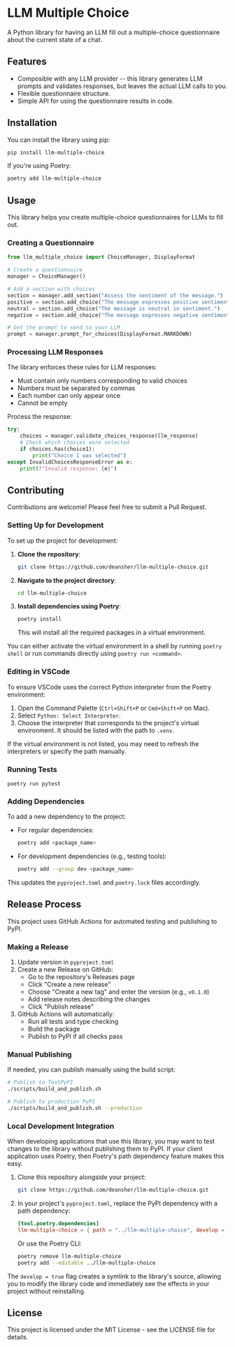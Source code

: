 # LLM Multiple Choice

A Python library for having an LLM fill out a multiple-choice questionnaire about the current state of a chat.

## Features

- Composible with any LLM provider -- this library generates LLM prompts and validates responses,
  but leaves the actual LLM calls to you.
- Flexible questionnaire structure.
- Simple API for using the questionnaire results in code.

## Installation

You can install the library using pip:

```bash
pip install llm-multiple-choice
```

If you're using Poetry:

```bash
poetry add llm-multiple-choice
```

## Usage

This library helps you create multiple-choice questionnaires for LLMs to fill out.

### Creating a Questionnaire

```python
from llm_multiple_choice import ChoiceManager, DisplayFormat

# Create a questionnaire
manager = ChoiceManager()

# Add a section with choices
section = manager.add_section("Assess the sentiment of the message.")
positive = section.add_choice("The message expresses positive sentiment.")
neutral = section.add_choice("The message is neutral in sentiment.")
negative = section.add_choice("The message expresses negative sentiment.")

# Get the prompt to send to your LLM
prompt = manager.prompt_for_choices(DisplayFormat.MARKDOWN)
```

### Processing LLM Responses

The library enforces these rules for LLM responses:
- Must contain only numbers corresponding to valid choices
- Numbers must be separated by commas
- Each number can only appear once
- Cannot be empty

Process the response:
```python
try:
    choices = manager.validate_choices_response(llm_response)
    # Check which choices were selected
    if choices.has(choice1):
        print("Choice 1 was selected")
except InvalidChoicesResponseError as e:
    print(f"Invalid response: {e}")
```

## Contributing

Contributions are welcome! Please feel free to submit a Pull Request.

### Setting Up for Development

To set up the project for development:

1. **Clone the repository**:

   ```bash
   git clone https://github.com/deansher/llm-multiple-choice.git
   ```

2. **Navigate to the project directory**:

   ```bash
   cd llm-multiple-choice
   ```

3. **Install dependencies using Poetry**:

   ```bash
   poetry install
   ```

   This will install all the required packages in a virtual environment.

You can either activate the virtual environment in a shell by running `poetry shell`
or run commands directly using `poetry run <command>`.

### Editing in VSCode

To ensure VSCode uses the correct Python interpreter from the Poetry environment:

1. Open the Command Palette (`Ctrl+Shift+P` or `Cmd+Shift+P` on Mac).
2. Select `Python: Select Interpreter`.
3. Choose the interpreter that corresponds to the project's virtual environment. It should be listed with the path to `.venv`.

If the virtual environment is not listed, you may need to refresh the interpreters or specify the path manually.

### Running Tests

`poetry run pytest`

### Adding Dependencies

To add a new dependency to the project:

- For regular dependencies:

  ```bash
  poetry add <package_name>
  ```

- For development dependencies (e.g., testing tools):

  ```bash
  poetry add --group dev <package_name>
  ```

This updates the `pyproject.toml` and `poetry.lock` files accordingly.

## Release Process

This project uses GitHub Actions for automated testing and publishing to PyPI.

### Making a Release

1. Update version in `pyproject.toml`
2. Create a new Release on GitHub:
   - Go to the repository's Releases page
   - Click "Create a new release"
   - Choose "Create a new tag" and enter the version (e.g., `v0.1.0`)
   - Add release notes describing the changes
   - Click "Publish release"
3. GitHub Actions will automatically:
   - Run all tests and type checking
   - Build the package
   - Publish to PyPI if all checks pass

### Manual Publishing

If needed, you can publish manually using the build script:

```bash
# Publish to TestPyPI
./scripts/build_and_publish.sh

# Publish to production PyPI
./scripts/build_and_publish.sh --production
```

### Local Development Integration

When developing applications that use this library, you may want to test changes to the library without publishing them to PyPI. If your client application uses Poetry, then Poetry's path dependency feature makes this easy.

1. Clone this repository alongside your project:
   ```bash
   git clone https://github.com/deansher/llm-multiple-choice.git
   ```

2. In your project's `pyproject.toml`, replace the PyPI dependency with a path dependency:
   ```toml
   [tool.poetry.dependencies]
   llm-multiple-choice = { path = "../llm-multiple-choice", develop = true }
   ```

   Or use the Poetry CLI:
   ```bash
   poetry remove llm-multiple-choice
   poetry add --editable ../llm-multiple-choice
   ```

The `develop = true` flag creates a symlink to the library's source, allowing you to modify the library code and immediately see the effects in your project without reinstalling.


## License

This project is licensed under the MIT License - see the LICENSE file for details.
